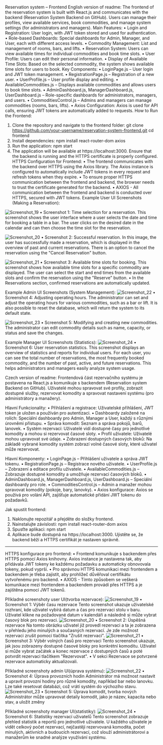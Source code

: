 Reservation system – Frontend
English version of readme:
The frontend of the reservation system is built with React.js and communicates with the backend (Reservation System Backend on GitHub). Users can manage their profiles, view available services, book commodities, and manage system settings (for administrators and managers).
Main Features:
•	Login and Registration: User login, with JWT token stored and used for authentication.
•	Role-based Dashboards: Special dashboards for Admin, Manager, and User, each with different access levels.
•	Commodity Management: List and management of rooms, bars, and lifts.
•	Reservation System: Users can view available times for individual commodities and book time slots.
•	User Profile: Users can edit their personal information.
•	Display of Available Time Slots: Based on the selected commodity, the system shows available time slots for users to book.
Key Components:
•	LoginPage.js – User login and JWT token management.
•	RegistrationPage.js – Registration of a new user.
•	UserProfile.js – User profile display and editing.
•	AvailableCommodities.js – Displays available commodities and allows users to book time slots.
•	AdminDashboard.js, ManagerDashboard.js, UserDashboard.js – Role-specific dashboards for administrators, managers, and users.
•	CommoditiesControl.js – Admins and managers can manage commodities (rooms, bars, lifts).
•	Axios Configuration: Axios is used for API calls, ensuring JWT tokens are automatically added to requests.
How to Run the Frontend:
1.	Clone the repository and navigate to the frontend folder:
git clone https://github.com/your-username/reservation-system-frontend.git
cd frontend
2.	Install dependencies:
npm install react-router-dom axios
3.	Run the application:
npm start
4.	The application will be available at https://localhost:3000. Ensure that the backend is running and the HTTPS certificate is properly configured.
HTTPS Configuration for Frontend:
•	The frontend communicates with the backend over HTTPS using the Axios library. The Axios instance is configured to automatically include JWT tokens in every request and refresh tokens when they expire.
•	To ensure proper HTTPS communication between the frontend and backend, the browser needs to trust the certificate generated for the backend.
•	AXIOS - All communication between the frontend and backend is conducted over HTTPS, secured with JWT tokens.
Example User UI Screenshots (Making a Reservation):

 ![Screenshot_19](https://github.com/user-attachments/assets/23e51c53-f867-4c3c-8588-aeccdeb66291)
•	Screenshot 1: Time selection for a reservation. This screenshot shows the user interface where a user selects the date and time for booking a table in a bar. The user clicks on the desired date in the calendar and can then choose the time slot for the reservation.

![Screenshot_20](https://github.com/user-attachments/assets/20980850-88d8-42e1-b32a-716526434bab)
•	Screenshot 2: Successful reservation. In this image, the user has successfully made a reservation, which is displayed in the overview of past and current reservations. There is an option to cancel the reservation using the "Cancel Reservation" button.

 ![Screenshot_21](https://github.com/user-attachments/assets/5ad75cc0-16f2-421a-b625-b1a6e8b2a39e)
•	Screenshot 3: Available time slots for booking. This screenshot shows how available time slots for a specific commodity are displayed. The user can select the start and end times from the available slots and confirm the reservation using the "Reserve" button.
•	In the Reservations section, confirmed reservations are automatically updated.

Example Admin UI Screenshots (System Management):
 ![Screenshot_22](https://github.com/user-attachments/assets/ef99253f-48ea-4d19-bbe7-43d7b42b56ad)
•	Screenshot 4: Adjusting operating hours. The administrator can set and adjust the operating hours for various commodities, such as a bar or lift. It is also possible to reset the database, which will return the system to its default state.

 ![Screenshot_23](https://github.com/user-attachments/assets/54f13658-00ba-468a-9168-f3d2dccabdc3)
•	Screenshot 5: Modifying and creating new commodities. The administrator can edit commodity details such as name, capacity, or status and save the changes.

Example Manager UI Screenshots (Statistics):
![Screenshot_24](https://github.com/user-attachments/assets/0a22c9ad-e24f-4341-950e-e3a8dc6235a3)
•	Screenshot 6: User reservation statistics. This screenshot displays an overview of statistics and reports for individual users. For each user, you can see the total number of reservations, the most frequently booked commodity, and the number of past, active, and future reservations. This helps administrators and managers easily analyze system usage.



Czech version of readme:
Frontendová část rezervačního systému je postavena na React.js a komunikuje s backendem (Reservation system Backend on GitHub). Uživatelé mohou spravovat své profily, zobrazit dostupné služby, rezervovat komodity a spravovat nastavení systému (pro administrátory a manažery).

Hlavní Funkcionality:
•	Přihlášení a registrace: Uživatelské přihlášení, JWT token je uložen a používán pro autentizaci.
•	Dashboardy založené na rolích: Speciální dashboardy pro Admin, Manager a User, každý s různými úrovněmi přístupu.
•	Správa komodit: Seznam a správa pokojů, barů, lanovek.
•	Systém rezervací: Uživatelé vidí dostupné časy pro jednotlivé komodity a mohou si rezervovat časové sloty.
•	Profil uživatele: Uživatelé mohou upravovat své údaje.
•	Zobrazení dostupných časových bloků: Na základě vybrané komodity systém zobrazí volné časové sloty, které uživatel může rezervovat.

Hlavní Komponenty:
•	LoginPage.js – Přihlášení uživatele a správa JWT tokenu.
•	RegistrationPage.js – Registrace nového uživatele.
•	UserProfile.js – Zobrazení a editace profilu uživatele.
•	AvailableCommodities.js – Zobrazuje dostupné komodity a umožňuje rezervaci časových bloků.
•	AdminDashboard.js, ManagerDashboard.js, UserDashboard.js – Speciální dashboardy pro role.
•	CommoditiesControl.js – Admin a manažer mohou spravovat komodity (pokoje, bary, lanovky).
•	Axios konfigurace: Axios se používá pro volání API, zajišťuje automatické přidání JWT tokenu do požadavků.

Jak spustit frontend:
1.	Naklonujte repozitář a přejděte do složky frontend.
2.	Nainstalujte závislosti:
npm install react-router-dom axios
3.	Spusťte aplikaci:
npm start
4.	Aplikace bude dostupná na https://localhost:3000. Ujistěte se, že backend běží a HTTPS certifikát je nastaven správně.
________________________________________
HTTPS konfigurace pro frontend:
•	Frontend komunikuje s backendem přes HTTPS pomocí Axios knihovny. Axios instance je nastavena tak, aby přidávala JWT tokeny ke každému požadavku a automaticky obnovovala tokeny, pokud vyprší.
•	Pro správnou HTTPS komunikaci mezi frontendem a backendem je třeba zajistit, aby prohlížeč důvěřoval certifikátu vytvořenému pro backend.
•	AXIOS - Tímto způsobem se veškerá komunikace mezi frontendem a backendem provádí přes HTTPS a je zajištěna pomocí JWT tokenů.

Příkladné screenshoty user UI(tvorba rezervace):
![Screenshot_19](https://github.com/user-attachments/assets/23e51c53-f867-4c3c-8588-aeccdeb66291)
•  Screenshot 1: Výběr času rezervace
Tento screenshot ukazuje uživatelské rozhraní, kde uživatel vybírá datum a čas pro rezervaci stolu v baru. Uživatel klikne na požadované datum v kalendáři a následně si může vybrat časový blok pro rezervaci.
![Screenshot_20](https://github.com/user-attachments/assets/20980850-88d8-42e1-b32a-716526434bab)
•  Screenshot 2: Úspěšná rezervace
Na tomto obrázku uživatel již provedl rezervaci a ta je zobrazena v přehledu jeho minulých a současných rezervací. Je zde možnost rezervaci zrušit pomocí tlačítka "Zrušit rezervaci".
![Screenshot_21](https://github.com/user-attachments/assets/5ad75cc0-16f2-421a-b625-b1a6e8b2a39e)
•  Screenshot 3: Výběr volných časů pro rezervaci
Tento screenshot ukazuje, jak jsou zobrazeny dostupné časové bloky pro konkrétní komoditu. Uživatel si může vybrat začátek a konec rezervace z dostupných časů a poté potvrdit rezervaci tlačítkem "Rezervovat".
•  V sekci Rezervace se potvrzené rezervace automaticky aktualizovali.


Příkladné screenshoty admin UI(úprava systému):
![Screenshot_22](https://github.com/user-attachments/assets/ef99253f-48ea-4d19-bbe7-43d7b42b56ad)
•  Screenshot 4: Úprava provozních hodin
Administrátor má možnost nastavit a upravit provozní hodiny pro různé komodity, například bar nebo lanovku. Lze také resetovat databázi, což vrátí systém do výchozího stavu.
![Screenshot_23](https://github.com/user-attachments/assets/54f13658-00ba-468a-9168-f3d2dccabdc3)
•  Screenshot 5: Úprava komodit, tvorba nových
Administrátor může upravovat detaily komodit, jako je název, kapacita nebo stav, a uložit změny

Příkladné screenshoty manager UI(statistiky):
![Screenshot_24](https://github.com/user-attachments/assets/0a22c9ad-e24f-4341-950e-e3a8dc6235a3)
•  Screenshot 6: Statistiky rezervací uživatelů
Tento screenshot zobrazuje přehled statistik a reportů pro jednotlivé uživatele. U každého uživatele je vidět celkový počet rezervací, nejčastěji rezervovaná komodita, počet minulých, aktivních a budoucích rezervací, což slouží administrátorovi a manažerům ke snadné analýze využívání systému.


